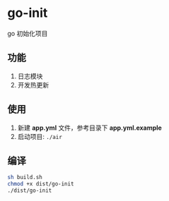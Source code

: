 # go-init

go 初始化项目

## 功能

1. 日志模块
2. 开发热更新

## 使用

1. 新建 **app.yml** 文件，参考目录下 **app.yml.example**
2. 启动项目: `./air`

## 编译

```sh
sh build.sh
chmod +x dist/go-init
./dist/go-init
```
